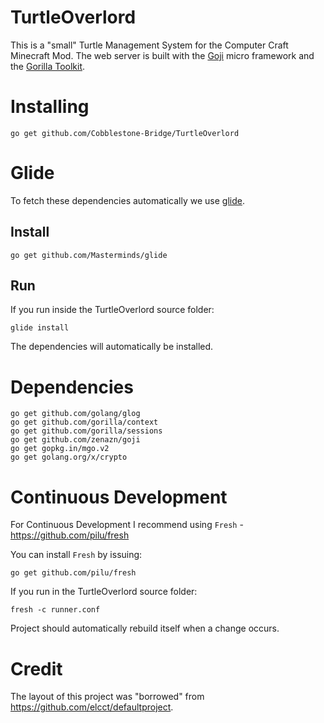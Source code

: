 # TurtleOverlord
This is a "small" Turtle Management System for the Computer Craft Minecraft Mod.
The web server is built with the [Goji](http://github.com/zenazn/goji) micro framework and the [Gorilla Toolkit](http://github.com/gorilla).

# Installing
```
go get github.com/Cobblestone-Bridge/TurtleOverlord
```

# Glide
To fetch these dependencies automatically we use [glide](http://github.com/Masterminds/glide).

## Install
```
go get github.com/Masterminds/glide
```

## Run
If you run inside the TurtleOverlord source folder:
```
glide install
```
The dependencies will automatically be installed.

# Dependencies
 ```
 go get github.com/golang/glog
 go get github.com/gorilla/context
 go get github.com/gorilla/sessions
 go get github.com/zenazn/goji
 go get gopkg.in/mgo.v2
 go get golang.org/x/crypto
 ```

# Continuous Development

For Continuous Development I recommend using `Fresh` - https://github.com/pilu/fresh

You can install `Fresh` by issuing:

```
go get github.com/pilu/fresh
```

If you run in the TurtleOverlord source folder:

```
fresh -c runner.conf
```

Project should automatically rebuild itself when a change occurs.

# Credit
The layout of this project was "borrowed" from https://github.com/elcct/defaultproject.
